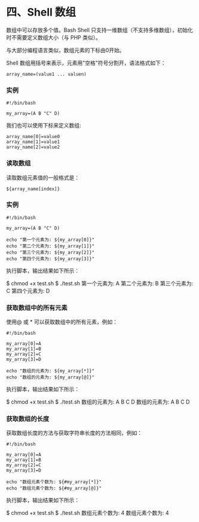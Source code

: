 # 四、Shell 数组

数组中可以存放多个值。Bash Shell 只支持一维数组（不支持多维数组），初始化时不需要定义数组大小（与 PHP 类似）。

与大部分编程语言类似，数组元素的下标由0开始。

Shell 数组用括号来表示，元素用"空格"符号分割开，语法格式如下：

```
array_name=(value1 ... valuen)
```


### 实例

```
#!/bin/bash

my_array=(A B "C" D)
```


我们也可以使用下标来定义数组:

```
array_name[0]=value0
array_name[1]=value1
array_name[2]=value2
```


### 读取数组

读取数组元素值的一般格式是：

```
${array_name[index]}
```


### 实例

```
#!/bin/bash

my_array=(A B "C" D)

echo "第一个元素为: ${my_array[0]}"
echo "第二个元素为: ${my_array[1]}"
echo "第三个元素为: ${my_array[2]}"
echo "第四个元素为: ${my_array[3]}"
```


执行脚本，输出结果如下所示：

$ chmod +x test.sh
$ ./test.sh
第一个元素为: A
第二个元素为: B
第三个元素为: C
第四个元素为: D


### 获取数组中的所有元素

使用@ 或 \* 可以获取数组中的所有元素，例如：

```
#!/bin/bash

my_array[0]=A
my_array[1]=B
my_array[2]=C
my_array[3]=D

echo "数组的元素为: ${my_array[*]}"
echo "数组的元素为: ${my_array[@]}"
```


执行脚本，输出结果如下所示：

$ chmod +x test.sh
$ ./test.sh
数组的元素为: A B C D
数组的元素为: A B C D

### 获取数组的长度

获取数组长度的方法与获取字符串长度的方法相同，例如：

```
#!/bin/bash

my_array[0]=A
my_array[1]=B
my_array[2]=C
my_array[3]=D

echo "数组元素个数为: ${#my_array[*]}"
echo "数组元素个数为: ${#my_array[@]}"
```


执行脚本，输出结果如下所示：

$ chmod +x test.sh
$ ./test.sh
数组元素个数为: 4
数组元素个数为: 4
